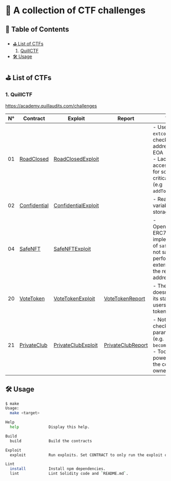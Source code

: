 # 🔐 A collection of CTF challenges

## 📌 Table of Contents

- [⛳️ List of CTFs](#%EF%B8%8F-list-of-ctfs)  
  1. [QuillCTF](#1-quillctf)
- [🛠️ Usage](#%EF%B8%8F-usage)

## ⛳️ List of CTFs

### 1. QuillCTF

<https://academy.quillaudits.com/challenges>

| N° | Contract                                  | Exploit                                                    | Report | Topic                                                                                                                                |
|----|-------------------------------------------|------------------------------------------------------------|--------|--------------------------------------------------------------------------------------------------------------------------------------|
| 01 | [RoadClosed](src/QuillCTF/RoadClosed.sol) | [RoadClosedExploit](test/QuillCTF/RoadClosedExploit.t.sol) |        | - Use of `extcodesize` to check if an address is an EOA<br>- Lack of access control for some critical methods (e.g `addToWhitelist`) |
| 02 | [Confidential](src/QuillCTF/Confidential.sol) | [ConfidentialExploit](test/QuillCTF/ConfidentialExploit.t.sol) | | - Read private variables from storage
| 04 | [SafeNFT](src/QuillCTF/SafeNFT.sol) | [SafeNFTExploit](test/QuillCTF/SafeNFTExploit.t.sol) | | - OpenZeppelin's ERC721 implementation of `safeMint` is not safe and performs an external call to the receiver address.
| 20 | [VoteToken](src/QuillCTF/VoteToken.sol) | [VoteTokenExploit](test/QuillCTF/VoteTokenExploit.t.sol) | [VoteTokenReport](reports/QuillCTF/VoteToken.md) | - The contract doesn't update its state when users transfer tokens
| 21 | [PrivateClub](src/QuillCTF/PrivateClub.sol) | [PrivateClubExploit](test/QuillCTF/PrivateClubExploit.t.sol) | [PrivateClubReport](reports/QuillCTF/PrivateClub.md) | - Not enough check of the parameters (e.g. `becomeMember`)<br>- Too much power given to the contract owner

## 🛠️ Usage

```bash
$ make
Usage:
  make <target>

Help
  help             Display this help.

Build
  build            Build the contracts

Exploit
  exploit          Run exploits. Set CONTRACT to only run the exploit of a specific contract and DEBUG to true to show traces: `make exploit CONTRACT=RoadClosed DEBUG=true`.

Lint
  install          Install npm dependencies.
  lint             Lint Solidity code and `README.md`.
```

